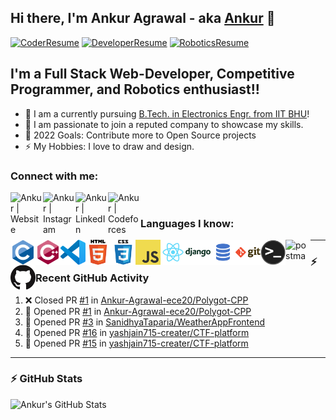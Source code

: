 ## Hi there, I'm Ankur Agrawal - aka [Ankur][website] 👋  

[![CoderResume](https://img.shields.io/website?label=Coder&style=for-the-badge&url=https%3A%2F%2Fankur-agrawal-ece20.github.io%2FMyResume%2F)](https://ankur-agrawal-ece20.github.io/MyResume/src/CodingUreify.pdf)
[![DeveloperResume](https://img.shields.io/website?label=Developer&style=for-the-badge&url=https%3A%2F%2Fankur-agrawal-ece20.github.io%2FMyResume%2F)](https://ankur-agrawal-ece20.github.io/MyResume/)
[![RoboticsResume](https://img.shields.io/website?label=Robotics&style=for-the-badge&url=https%3A%2F%2Fankur-agrawal-ece20.github.io%2FMyResume%2F)](https://ankur-agrawal-ece20.github.io/MyResume/src/RoboticsUreify.pdf)
<br/>

## I'm a Full Stack Web-Developer,  Competitive Programmer, and Robotics enthusiast!!
 
- 🔭 I am a currently pursuing [B.Tech. in Electronics Engr. from IIT BHU][course]!
- 🌱 I am passionate to join a reputed company to showcase my skills.
- 🥅 2022 Goals: Contribute more to Open Source projects
- ⚡ My Hobbies: I love to draw and design.

### Connect with me: 

<p align="left">
 <img align="left"  alt="Ankur | Website" width="52px" src="https://img.icons8.com/fluency/96/000000/globe.png" />
 <img align="left" alt="Ankur | Instagram" width="52px" src="https://raw.githubusercontent.com/rahuldkjain/github-profile-readme-generator/master/src/images/icons/Social/instagram.svg" />
 <img align="left" alt="Ankur | LinkedIn" width="52px" src="https://raw.githubusercontent.com/rahuldkjain/github-profile-readme-generator/master/src/images/icons/Social/linked-in-alt.svg" />
 <img align="left" alt="Ankur | Codeforces" width="52px" src="https://raw.githubusercontent.com/rahuldkjain/github-profile-readme-generator/master/src/images/icons/Social/codeforces.svg" />
</p>
<br>

### Languages I know: 

<img align="left"  src="https://raw.githubusercontent.com/devicons/devicon/master/icons/c/c-original.svg" alt="c" width="40" height="40"/>
<img align="left"  src="https://raw.githubusercontent.com/devicons/devicon/master/icons/cplusplus/cplusplus-original.svg" alt="cplusplus" width="40" height="40"/>
<img align="left" alt="Visual Studio Code" width="40" height="40" src="https://raw.githubusercontent.com/github/explore/80688e429a7d4ef2fca1e82350fe8e3517d3494d/topics/visual-studio-code/visual-studio-code.png" />
<img align="left" alt="HTML5" width="40" height="40" src="https://raw.githubusercontent.com/github/explore/80688e429a7d4ef2fca1e82350fe8e3517d3494d/topics/html/html.png" />
<img align="left" alt="CSS3" width="40" height="40" src="https://raw.githubusercontent.com/github/explore/80688e429a7d4ef2fca1e82350fe8e3517d3494d/topics/css/css.png" />
<img align="left" alt="JavaScript" width="40" height="40" src="https://raw.githubusercontent.com/github/explore/80688e429a7d4ef2fca1e82350fe8e3517d3494d/topics/javascript/javascript.png" />
<img align="left" alt="React" width="40" height="40" src="https://raw.githubusercontent.com/github/explore/80688e429a7d4ef2fca1e82350fe8e3517d3494d/topics/react/react.png" />
<img align="left" alt="Node.js" width="40" height="40" src="https://raw.githubusercontent.com/github/explore/80688e429a7d4ef2fca1e82350fe8e3517d3494d/topics/django/django.png" />
<img align="left" alt="SQL" width="40" height="40" src="https://raw.githubusercontent.com/github/explore/80688e429a7d4ef2fca1e82350fe8e3517d3494d/topics/sql/sql.png" />
<img align="left" alt="Git" width="40" height="40" src="https://raw.githubusercontent.com/github/explore/80688e429a7d4ef2fca1e82350fe8e3517d3494d/topics/git/git.png" />
<img align="left" alt="Terminal" width="40" height="40" src="https://raw.githubusercontent.com/github/explore/80688e429a7d4ef2fca1e82350fe8e3517d3494d/topics/terminal/terminal.png" />
<img align="left"  src="https://www.vectorlogo.zone/logos/getpostman/getpostman-icon.svg" alt="postman" width="40" height="40"/>
<img align="left" alt="GitHub" width="40" height="40" src="https://raw.githubusercontent.com/github/explore/78df643247d429f6cc873026c0622819ad797942/topics/github/github.png" />

---

### :zap: Recent GitHub Activity
  <!--START_SECTION:activity-->
1. ❌ Closed PR [#1](https://github.com/Ankur-Agrawal-ece20/Polygot-CPP/pull/1) in [Ankur-Agrawal-ece20/Polygot-CPP](https://github.com/Ankur-Agrawal-ece20/Polygot-CPP)
2. 💪 Opened PR [#1](https://github.com/Ankur-Agrawal-ece20/Polygot-CPP/pull/1) in [Ankur-Agrawal-ece20/Polygot-CPP](https://github.com/Ankur-Agrawal-ece20/Polygot-CPP)
3. 💪 Opened PR [#3](https://github.com/SanidhyaTaparia/WeatherAppFrontend/pull/3) in [SanidhyaTaparia/WeatherAppFrontend](https://github.com/SanidhyaTaparia/WeatherAppFrontend)
4. 💪 Opened PR [#16](https://github.com/yashjain715-creater/CTF-platform/pull/16) in [yashjain715-creater/CTF-platform](https://github.com/yashjain715-creater/CTF-platform)
5. 💪 Opened PR [#15](https://github.com/yashjain715-creater/CTF-platform/pull/15) in [yashjain715-creater/CTF-platform](https://github.com/yashjain715-creater/CTF-platform)
  <!--END_SECTION:activity-->

---

### :zap: GitHub Stats

  <img align="left" alt="Ankur's GitHub Stats" src="https://github-readme-stats.vercel.app/api?username=Ankur-Agrawal-ece20&show_icons=true&hide_border=true&theme=radical" />


[website]: https://ankur-agrawal-site.netlify.app/
[CoderResume]: https://ankur-agrawal-ece20.github.io/MyResume/src/CodingUreify.pdf
[DeveloperResume]: https://ankur-agrawal-ece20.github.io/MyResume/
[RoboticsResume]: https://ankur-agrawal-ece20.github.io/MyResume/src/RoboticsUreify.pdf
[course]: https://www.iitbhu.ac.in/dept/ece
[instagram]:https://www.instagram.com/ankuragrawal9455/
[linkedin]: https://www.linkedin.com/in/ankur-agrawal-a7520a207
[Codeforces]: https://codeforces.com/profile/Ankur_Agrawal
